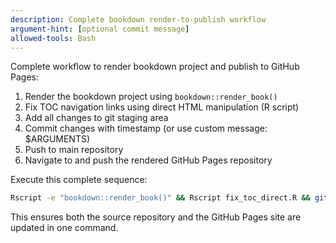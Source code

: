 ```yaml
---
description: Complete bookdown render-to-publish workflow
argument-hint: [optional commit message]
allowed-tools: Bash
---
```


Complete workflow to render bookdown project and publish to GitHub Pages:

1. Render the bookdown project using `bookdown::render_book()`
2. Fix TOC navigation links using direct HTML manipulation (R script)
3. Add all changes to git staging area
4. Commit changes with timestamp (or use custom message: $ARGUMENTS)
5. Push to main repository
6. Navigate to and push the rendered GitHub Pages repository

Execute this complete sequence:
```bash
Rscript -e "bookdown::render_book()" && Rscript fix_toc_direct.R && git add . && git commit -m "${ARGUMENTS:-"Update content and render $(date '+%Y-%m-%d %H:%M')"}" && git push origin main && git -C "../aishidajt9.github.io/DataAnalysisApplication" add . && git -C "../aishidajt9.github.io/DataAnalysisApplication" commit -m "Update rendered site $(date '+%Y-%m-%d %H:%M')" && git -C "../aishidajt9.github.io/DataAnalysisApplication" push origin master
```

This ensures both the source repository and the GitHub Pages site are updated in one command.